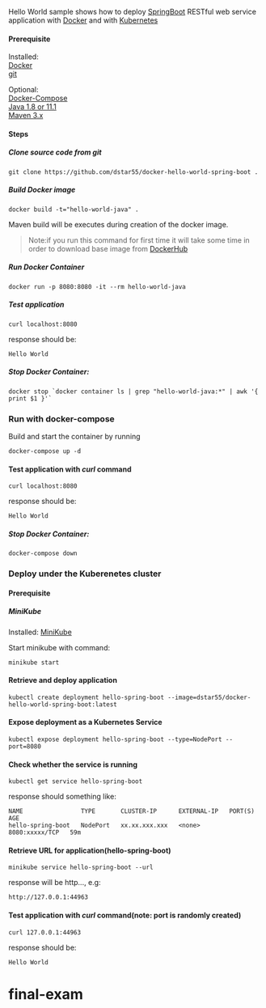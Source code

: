 Hello World sample shows how to deploy [SpringBoot](http://projects.spring.io/spring-boot/) RESTful web service application with [Docker](https://www.docker.com/) and with [Kubernetes](https://kubernetes.io/)

#### Prerequisite 

Installed:   
[Docker](https://www.docker.com/)   
[git](https://www.digitalocean.com/community/tutorials/how-to-contribute-to-open-source-getting-started-with-git)   

Optional:   
[Docker-Compose](https://docs.docker.com/compose/install/)   
[Java 1.8 or 11.1](https://www.oracle.com/technetwork/java/javase/overview/index.html)   
[Maven 3.x](https://maven.apache.org/install.html)


#### Steps

##### Clone source code from git
```
git clone https://github.com/dstar55/docker-hello-world-spring-boot .
```

##### Build Docker image
```
docker build -t="hello-world-java" .
```
Maven build will be executes during creation of the docker image.

>Note:if you run this command for first time it will take some time in order to download base image from [DockerHub](https://hub.docker.com/)

##### Run Docker Container
```
docker run -p 8080:8080 -it --rm hello-world-java
```

##### Test application

```
curl localhost:8080
```

response should be:
```
Hello World
```

#####  Stop Docker Container:
```
docker stop `docker container ls | grep "hello-world-java:*" | awk '{ print $1 }'`
```

### Run with docker-compose 

Build and start the container by running 

```
docker-compose up -d 
```

#### Test application with ***curl*** command

```
curl localhost:8080
```

response should be:
```
Hello World
```

##### Stop Docker Container:
```
docker-compose down
```

### Deploy under the Kuberenetes cluster

#### Prerequisite

##### MiniKube

Installed:
[MiniKube](https://www.digitalocean.com/community/tutorials/how-to-use-minikube-for-local-kubernetes-development-and-testing)

Start minikube with command:
```
minikube start
```


#### Retrieve and deploy application

```
kubectl create deployment hello-spring-boot --image=dstar55/docker-hello-world-spring-boot:latest
```

#### Expose deployment as a Kubernetes Service
```
kubectl expose deployment hello-spring-boot --type=NodePort --port=8080
```

#### Check whether the service is running
```
kubectl get service hello-spring-boot
```

response should something like:
```
NAME                TYPE       CLUSTER-IP      EXTERNAL-IP   PORT(S)          AGE
hello-spring-boot   NodePort   xx.xx.xxx.xxx   <none>        8080:xxxxx/TCP   59m
```

#### Retrieve URL for application(hello-spring-boot)
```
minikube service hello-spring-boot --url
```

response will be http..., e.g:
```
http://127.0.0.1:44963
```

#### Test application with ***curl*** command(note: port is randomly created)

```
curl 127.0.0.1:44963
```

response should be:
```
Hello World
```
# final-exam
